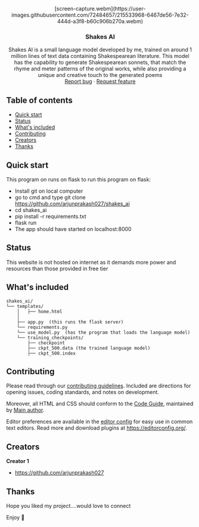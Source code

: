 <p align="center">
  [screen-capture.webm](https://user-images.githubusercontent.com/72484657/215533968-6467de56-7e32-444d-a3f8-b60c906b270a.webm)
  </a>

  <h3 align="center">Shakes AI</h3>

  <p align="center">
    Shakes AI is a small language model developed by me, trained on around 1 million lines of text data containing Shakespearean literature. This model has the capability to generate Shakespearean sonnets, that match the rhyme and meter patterns of the original works, while also providing a unique and creative touch to the generated poems
    <br>
    <a href="https://shakes_ai/issues/new?template=bug.md">Report bug</a>
    ·
    <a href="https://shakes_ai/issues/new?template=feature.md&labels=feature">Request feature</a>
  </p>
</p>


## Table of contents

- [Quick start](#quick-start)
- [Status](#status)
- [What's included](#whats-included)
- [Contributing](#contributing)
- [Creators](#creators)
- [Thanks](#thanks)


## Quick start

This program on runs on flask
to run this program on flask:

- Install git on local computer
- go to cmd and type git clone https://github.com/arjunprakash027/shakes_ai
- cd shakes_ai
- pip install -r requirements.txt
- flask run
- The app should have started on localhost:8000

## Status

This website is not hosted on internet as it demands more power and resources than those provided in free tier

## What's included


```text
shakes_ai/
└── templates/
    │   ├── home.html
    │  
    ├── app.py  (this runs the flask server)
    └── requirements.py
    └── use_model.py  (has the program that loads the language model)
    └── training_checkpoints/
        ├── checkpoint
        ├── ckpt_500.data (the trained language model)
        ├── ckpt_500.index
```


## Contributing

Please read through our [contributing guidelines](https://reponame/blob/master/CONTRIBUTING.md). Included are directions for opening issues, coding standards, and notes on development.

Moreover, all HTML and CSS should conform to the [Code Guide](https://github.com/mdo/code-guide), maintained by [Main author](https://github.com/usernamemainauthor).

Editor preferences are available in the [editor config](https://reponame/blob/master/.editorconfig) for easy use in common text editors. Read more and download plugins at <https://editorconfig.org/>.

## Creators

**Creator 1**

- <https://github.com/arjunprakash027>

## Thanks

Hope you liked my project....would love to connect


Enjoy :metal:
